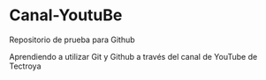 # Canal-YoutuBe

Repositorio de prueba para Github

Aprendiendo a utilizar Git y Github a través del canal de YouTube de Tectroya
